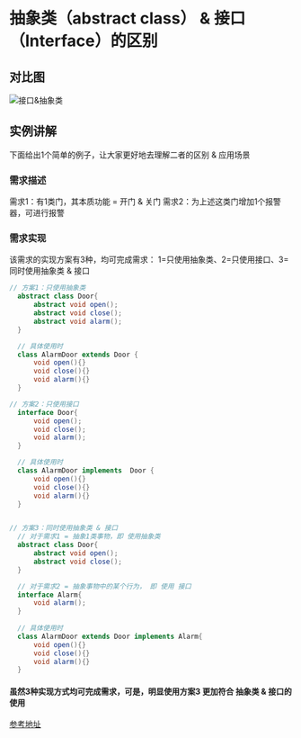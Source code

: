 # 抽象类（abstract class） & 接口（Interface）的区别

## 对比图
![接口&抽象类](https://ws4.sinaimg.cn/large/006tNbRwly1fwqfofzw5sj30ze08caby.jpg)

## 实例讲解
下面给出1个简单的例子，让大家更好地去理解二者的区别 & 应用场景

### 需求描述
需求1：有1类门，其本质功能 = 开门 & 关门
需求2：为上述这类门增加1个报警器，可进行报警

### 需求实现
该需求的实现方案有3种，均可完成需求：
1=只使用抽象类、2=只使用接口、3=同时使用抽象类 & 接口

``` java
// 方案1：只使用抽象类
  abstract class Door{  
      abstract void open();  
      abstract void close();  
      abstract void alarm();  
  }  

  // 具体使用时
  class AlarmDoor extends Door {  
      void open(){}  
      void close(){}  
      void alarm(){}  
  } 

// 方案2：只使用接口
  interface Door{  
      void open();  
      void close();  
      void alarm();  
  }  

  // 具体使用时
  class AlarmDoor implements  Door {  
      void open(){}  
      void close(){}  
      void alarm(){}  
  } 


// 方案3：同时使用抽象类 & 接口
  // 对于需求1 = 抽象1类事物，即 使用抽象类
  abstract class Door{  
      abstract void open();  
      abstract void close();  
  }  

  // 对于需求2 = 抽象事物中的某个行为， 即 使用 接口
  interface Alarm{  
      void alarm();  
  }  
  
  // 具体使用时
  class AlarmDoor extends Door implements Alarm{  
      void open(){}  
      void close(){}  
      void alarm(){}  
  }
```

#### 虽然3种实现方式均可完成需求，可是，明显使用方案3 更加符合 抽象类 & 接口的使用

[参考地址](https://www.jianshu.com/p/d8f06ad45135)